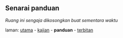 ---
---

## Senarai panduan

*Ruang ini sengaja dikosongkan buat sementara waktu*

laman: [utama][0] - [kajian][1] - **panduan** - [terbitan][3]

  [0]: ../index.md
  [1]: ../kajian/index.md
  [3]: ../terbitan/index.md
